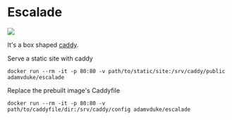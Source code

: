 # Escalade

[![](https://badge.imagelayers.io/adamvduke/escalade:latest.svg)](https://imagelayers.io/?images=adamvduke/escalade:latest 'Get your own badge on imagelayers.io')

It's a box shaped [caddy](https://caddyserver.com).

Serve a static site with caddy

```
docker run --rm -it -p 80:80 -v path/to/static/site:/srv/caddy/public adamvduke/escalade
```

Replace the prebuilt image's Caddyfile

```
docker run --rm -it -p 80:80 -v path/to/caddyfile/dir:/srv/caddy/config adamvduke/escalade
```
